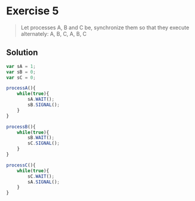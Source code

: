 # Exercise 5

> Let processes A, B and C be, synchronize them so that they execute alternately: A, B, C, A, B, C

## Solution

```js
var sA = 1;
var sB = 0;
var sC = 0;
```

```js
processA(){
    while(true){
        sA.WAIT();
        sB.SIGNAL();
    }
}

processB(){
    while(true){
        sB.WAIT();
        sC.SIGNAL();
    }
}

processC(){
    while(true){
        sC.WAIT();
        sA.SIGNAL();
    }
}
```
